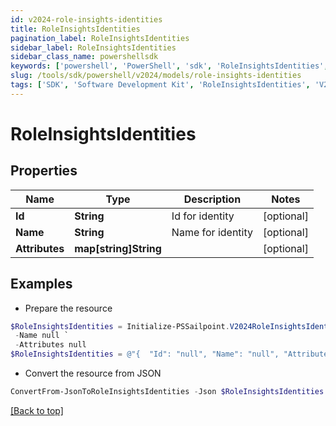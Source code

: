 ```yaml
---
id: v2024-role-insights-identities
title: RoleInsightsIdentities
pagination_label: RoleInsightsIdentities
sidebar_label: RoleInsightsIdentities
sidebar_class_name: powershellsdk
keywords: ['powershell', 'PowerShell', 'sdk', 'RoleInsightsIdentities', 'V2024RoleInsightsIdentities'] 
slug: /tools/sdk/powershell/v2024/models/role-insights-identities
tags: ['SDK', 'Software Development Kit', 'RoleInsightsIdentities', 'V2024RoleInsightsIdentities']
---
```



# RoleInsightsIdentities

## Properties

Name | Type | Description | Notes
------------ | ------------- | ------------- | -------------
**Id** | **String** | Id for identity | [optional] 
**Name** | **String** | Name for identity | [optional] 
**Attributes** | **map[string]String** |  | [optional] 

## Examples

- Prepare the resource
```powershell
$RoleInsightsIdentities = Initialize-PSSailpoint.V2024RoleInsightsIdentities  -Id null `
 -Name null `
 -Attributes null
$RoleInsightsIdentities = @"{  "Id": "null", "Name": "null", "Attributes": "null "}"@
```

- Convert the resource from JSON
```powershell
ConvertFrom-JsonToRoleInsightsIdentities -Json $RoleInsightsIdentities
```


[[Back to top]](#) 

